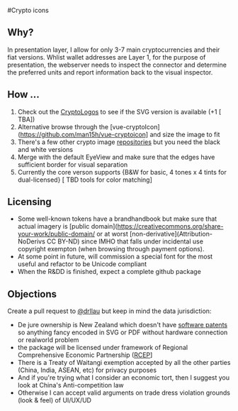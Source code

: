 #Crypto icons

## Why?
In presentation layer, I allow for only 3-7 main cryptocurrencies and their fiat versions. Whlist wallet addresses are Layer 1, for the purpose of presentation, the webserver needs to inspect the connector and determine the preferred units and report information back to the visual inspector. 

## How ...
1. Check out the [CryptoLogos](https://cryptologos.cc/) to see if the SVG version is available (+1 [ TBA])
2. Alternative browse through the [vue-cryptoIcon](https://github.com/man15h/vue-cryptoicon] and size the image to fit
3. There's a few other crypto image [repositories](https://github.com/search?q=crypto+logo) but you need the black and white versions
4. Merge with the default EyeView and make sure that the edges have sufficient border for visual separation
5. Currently the core verson supports {B&W for basic, 4 tones x 4 tints for dual-licensed} [ TBD tools for color matching]

## Licensing 
* Some well-known tokens have a brandhandbook but make sure that actual imagery is [public domain](https://creativecommons.org/share-your-work/public-domain/ or at worst [non-derivative](Attribution-NoDerivs CC BY-ND) since IMHO that falls under incidental use copyright exempton (when browsing through payment options).
* At some point in future, will commission a special font for the most useful and refactor to be Unicode compliant
* When the R&DD is finished, expect a complete github package

## Objections
Create a pull request to [@drllau](https://github.com/drllau) but keep in mind the data jurisdiction:
* De jure ownership is New Zealand  which doesn't have [software patents](https://www.iponz.govt.nz/about-ip/patents/examination-manual/current/computer-programs/) so anything fancy encoded in SVG or PDF without hardware connection or realworld problem
* the package will be licensed under framework of Regional Comprehensive Economic Partnership ([RCEP](https://www.mfat.govt.nz/en/trade/free-trade-agreements/agreements-under-negotiation/regional-comprehensive-economic-partnership-rcep/)]
* There is a Treaty of Waitangi exemption accepted by all the other parties (China, India, ASEAN, etc) for privacy purposes
* And if you're trying what I consider an economic tort, then I suggest you look at China's Anti-competition law
* Otherwise I can accept valid arguments on trade dress violation grounds (look & feel) of UI/UX/UD
